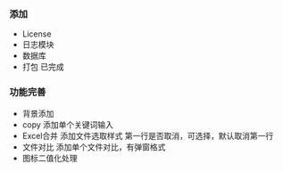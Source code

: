### 添加
* License
* 日志模块
* 数据库
* 打包 已完成

### 功能完善
* 背景添加
* copy 添加单个关键词输入
* Excel合并 添加文件选取样式 第一行是否取消，可选择，默认取消第一行
* 文件对比 添加单个文件对比，有弹窗格式
* 图标二值化处理

